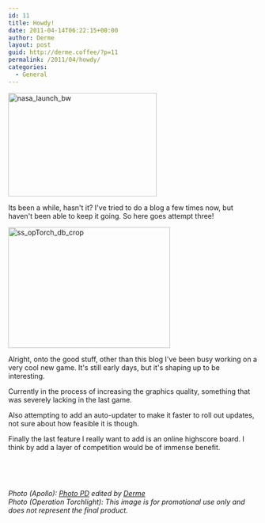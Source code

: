 ```yaml
---
id: 11
title: Howdy!
date: 2011-04-14T06:22:15+00:00
author: Derme
layout: post
guid: http://derme.coffee/?p=11
permalink: /2011/04/howdy/
categories:
  - General
---
```

[<img class="size-medium wp-image-12 aligncenter" src="http://derme.coffee/wp-content/uploads/2014/05/nasa_launch_bw-300x209.png" alt="nasa_launch_bw" width="300" height="209" srcset="https://derme.coffee/wp-content/uploads/2014/05/nasa_launch_bw-300x209.png 300w, https://derme.coffee/wp-content/uploads/2014/05/nasa_launch_bw.png 536w" sizes="(max-width: 300px) 100vw, 300px" />](http://derme.coffee/wp-content/uploads/2014/05/nasa_launch_bw.png)

Its been a while, hasn't it? I've tried to do a blog a few times now, but haven't been able to keep it going. So here goes attempt three!

<img class="alignleft wp-image-13" src="http://derme.coffee/wp-content/uploads/2014/05/ss_opTorch_db_crop-300x224.png" alt="ss_opTorch_db_crop" width="327" height="244" srcset="https://derme.coffee/wp-content/uploads/2014/05/ss_opTorch_db_crop-300x224.png 300w, https://derme.coffee/wp-content/uploads/2014/05/ss_opTorch_db_crop.png 448w" sizes="(max-width: 327px) 100vw, 327px" /> 

Alright, onto the good stuff, other than this blog I've been busy working on a very cool new game. It's still early days, but it's shaping up to be interesting.

Currently in the process of increasing the graphics quality, something that was severely lacking in the last game.

Also attempting to add an auto-updater to make it faster to roll out updates, not sure about how feasible it is though.

Finally the last feature I really want to add is an online highscore board. I think by add a layer of competition would be of immense benefit.

&nbsp;

&nbsp;

<address>
  Photo (Apollo): <a href="http://www.pdphoto.org/PictureDetail.php?mat=&pg=7806">Photo PD</a> edited by <a href="http://derme.blogspot.com/">Derme</a><br /> Photo (Operation Torchlight): This image is for promotional use only and does not represent the final product.
</address>